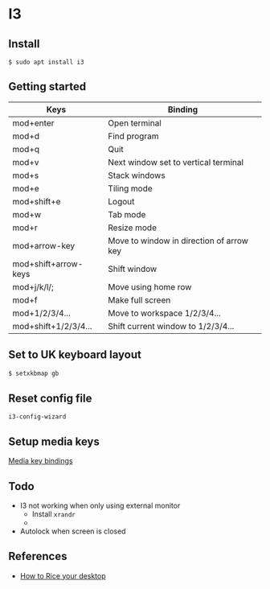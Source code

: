 # I3

## Install

```
$ sudo apt install i3
```

## Getting started

| Keys | Binding |
| ---- | ------- |
| mod+enter | Open terminal |
| mod+d | Find program |
| mod+q | Quit |
| mod+v | Next window set to vertical terminal |
| mod+s | Stack windows |
| mod+e | Tiling mode |
| mod+shift+e | Logout |
| mod+w | Tab mode |
| mod+r | Resize mode |
| mod+arrow-key | Move to window in direction of arrow key |
| mod+shift+arrow-keys | Shift window |
| mod+j/k/l/; | Move using home row |
| mod+f | Make full screen |
| mod+1/2/3/4... | Move to workspace 1/2/3/4... |
| mod+shift+1/2/3/4... | Shift current window to 1/2/3/4... |

## Set to UK keyboard layout

```bash
$ setxkbmap gb
```

## Reset config file

`i3-config-wizard`

## Setup media keys

[Media key bindings](https://faq.i3wm.org/question/3747/enabling-multimedia-keys/?answer=3759#post-id-3759)

## Todo

- I3 not working when only using external monitor
  - Install `xrandr`
  - 
- Autolock when screen is closed

## References

- [How to Rice your desktop](https://www.youtube.com/watch?v=ARKIwOlazKI)
